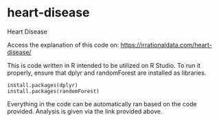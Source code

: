# heart-disease
Heart Disease

Access the explanation of this code on: <a href="https://irrationaldata.com/heart-disease/" target="blank">https://irrationaldata.com/heart-disease/</a>

This is code written in R intended to be utilized on R Studio. To run it properly, ensure that dplyr and randomForest are installed as libraries.

    install.packages(dplyr)
    install.packages(randomForest)

Everything in the code can be automatically ran based on the code provided. Analysis is given via the link provided above.
